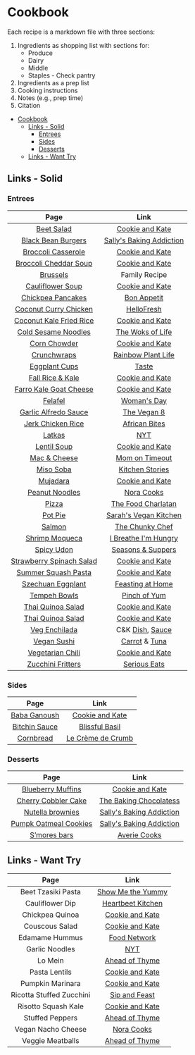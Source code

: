# Cookbook<a name="cookbook"></a>

Each recipe is a markdown file with three sections:

1. Ingredients as shopping list with sections for:
    - Produce
    - Dairy
    - Middle
    - Staples - Check pantry
1. Ingredients as a prep list
1. Cooking instructions
1. Notes (e.g., prep time)
1. Citation

<!-- mdformat-toc start --slug=github --no-anchors --maxlevel=6 --minlevel=1 -->

- [Cookbook](#cookbook)
    - [Links - Solid](#links---solid)
        - [Entrees](#entrees)
        - [Sides](#sides)
        - [Desserts](#desserts)
    - [Links - Want Try](#links---want-try)

<!-- mdformat-toc end -->

## Links - Solid<a name="links---solid"></a>

### Entrees<a name="entrees"></a>

|                             Page                             |                                                                 Link                                                                 |
| :----------------------------------------------------------: | :----------------------------------------------------------------------------------------------------------------------------------: |
|            [Beet Salad](./1_Entrees/BeetSalad.md)            |                               [Cookie and Kate](https://cookieandkate.com/roasted-beet-salad-recipe/)                                |
|    [Black Bean Burgers](./1_Entrees/BlackBeanBurgers.md)     |                        [Sally's Baking Addiction](https://sallysbakingaddiction.com/best-black-bean-burgers/)                        |
| [Broccoli Casserole](./1_Entrees/BroccoliQuinoaCassarole.md) |                            [Cookie and Kate](https://cookieandkate.com/better-broccoli-casserole-recipe/)                            |
| [Broccoli Cheddar Soup](./1_Entrees/BroccoliCheddarSoup.md)  |              [Cookie and Kate](https://cookieandkate.com/broccoli-cheese-soup-recipe/#tasty-recipes-35739-jump-target)               |
|             [Brussels](./1_Entrees/Brussels.md)              |                                                            Family Recipe                                                             |
|      [Cauliflower Soup](./1_Entrees/CauliflowerSoup.md)      |                         [Cookie and Kate](https://cookieandkate.com/creamy-roasted-cauliflower-soup-recipe/)                         |
|     [Chickpea Pancakes](./1_Entrees/ChickpeaPancakes.md)     |                      [Bon Appetit](https://www.bonappetit.com/recipe/chickpea-pancakes-with-greens-and-cheese)                       |
|     [Coconut Curry Chicken](./1_Entrees/CoconutCurry.md)     |                   [HelloFresh](https://www.hellofresh.com/recipes/coconut-curry-chicken-5f0e135dc0902c28ff563aa3)                    |
|  [Coconut Kale Fried Rice](./1_Entrees/CoconutKaleRice.md)   |           [Cookie and Kate](https://cookieandkate.com/spicy-kale-and-coconut-fried-rice/#tasty-recipes-23595-jump-target)            |
|   [Cold Sesame Noodles](./1_Entrees/ColdSesameNoodles.md)    |                                  [The Woks of Life](https://thewoksoflife.com/cold-sesame-noodles/)                                  |
|          [Corn Chowder](./1_Entrees/CornChowder.md)          |                             [Cookie and Kate](https://cookieandkate.com/vegetarian-corn-chowder-recipe/)                             |
|          [Crunchwraps](./1_Entrees/Crunchwraps.md)           |                        [Rainbow Plant Life](https://rainbowplantlife.com/the-best-vegan-crunchwrap-supreme/)                         |
|         [Eggplant Cups](./1_Entrees/EggplantCups.md)         |                          [Taste](https://www.taste.com.au/recipes/individual-eggplant-parmigiana/gvwiks4a)                           |
|       [Fall Rice & Kale](./1_Entrees/FallRiceKale.md)        |                       [Cookie and Kate](https://cookieandkate.com/butternut-squash-wild-rice-stuffing-recipe/)                       |
|   [Farro Kale Goat Cheese](./1_Entrees/FarroGoatCheese.md)   |                          [Cookie and Kate](https://cookieandkate.com/farro-kale-goat-cheese-salad-recipe/)                           |
|              [Felafel](./1_Entrees/Falafel.md)               |             [Woman's Day](https://www.womansday.com/food-recipes/a32676061/chickpea-spinach-and-quinoa-patties-recipe/)              |
|     [Garlic Alfredo Sauce](./1_Entrees/GarlicAlfredo.md)     |                                   [The Vegan 8](https://thevegan8.com/vegan-garlic-alfredo-sauce/)                                   |
|     [Jerk Chicken Rice](./1_Entrees/JerkChickenRice.md)      |                          [African Bites](https://www.africanbites.com/one-pot-caribbean-jerk-chicken-rice/)                          |
|               [Latkas](./1_Entrees/Latkas.md)                |                               [NYT](https://cooking.nytimes.com/recipes/1015533-classic-potato-latkes)                               |
|           [Lentil Soup](./1_Entrees/LentilSoup.md)           |                                [Cookie and Kate](https://cookieandkate.com/best-lentil-soup-recipe/)                                 |
|           [Mac & Cheese](./1_Entrees/MacCheese.md)           |                      [Mom on Timeout](https://www.momontimeout.com/best-homemade-baked-mac-and-cheese-recipe/)                       |
|             [Miso Soba](./1_Entrees/MisoSoba.md)             |          [Kitchen Stories](https://www.kitchenstories.com/en/recipes/soba-noodles-with-miso-marinated-tofu-and-vegetables)           |
|             [Mujadara](./1_Entrees/Mujadara.md)              |                                    [Cookie and Kate](https://cookieandkate.com/mujaddara-recipe/)                                    |
|        [Peanut Noodles](./1_Entrees/PeanutNoodles.md)        |                                       [Nora Cooks](https://www.noracooks.com/peanut-noodles/)                                        |
|                [Pizza](./1_Entrees/Pizza.md)                 |                              [The Food Charlatan](https://thefoodcharlatan.com/homemade-pizza-recipe/)                               |
|               [Pot Pie](./1_Entrees/PotPie.md)               |                        [Sarah's Vegan Kitchen](https://sarahsvegankitchen.com/recipes/vegan-chicken-pot-pie/)                        |
|               [Salmon](./1_Entrees/Salmon.md)                |                             [The Chunky Chef](https://www.thechunkychef.com/baked-crusted-dijon-salmon/)                             |
|        [Shrimp Moqueca](./1_Entrees/ShrimpMoqueca.md)        |                      [I Breathe I'm Hungry](https://www.ibreatheimhungry.com/brazilian-shrimp-stew-moqueca-de/)                      |
|              [Spicy Udon](./1_Entrees/Udon.md)               |                [Seasons & Suppers](https://www.seasonsandsuppers.ca/15-minute-spicy-udon-vegetable-stir-fry/#recipe)                 |
| [Strawberry Spinach Salad](./1_Entrees/StrawberrySpinach.md) |                [Cookie and Kate](https://cookieandkate.com/strawberry-and-spinach-salad-with-quinoa-and-goat-cheese/)                |
|   [Summer Squash Pasta](./1_Entrees/SummerSquashPasta.md)    |                        [Cookie and Kate](https://cookieandkate.com/creamy-cherry-tomato-summer-squash-pasta/)                        |
|     [Szechuan Eggplant](./1_Entrees/SzechuanEggplant.md)     |                                 [Feasting at Home](https://www.feastingathome.com/chinese-eggplant/)                                 |
|          [Tempeh Bowls](./1_Entrees/TempehBowls.md)          |                           [Pinch of Yum](https://pinchofyum.com/fall-favorite-maple-mustard-tempeh-bowls)                            |
|     [Thai Quinoa Salad](./1_Entrees/ThaiQuinoaSalad.md)      |                            [Cookie and Kate](https://cookieandkate.com/thai-peanut-quinoa-salad-recipe/)                             |
|     [Thai Quinoa Salad](./1_Entrees/ThaiQuinoaSalad.md)      |                            [Cookie and Kate](https://cookieandkate.com/thai-peanut-quinoa-salad-recipe/)                             |
|     [Veg Enchilada](./1_Entrees/VegetarianEnchiladas.md)     |   C&K [Dish](https://cookieandkate.com/vegetarian-enchiladas-recipe/), [Sauce](https://cookieandkate.com/enchilada-sauce-recipe/)    |
|           [Vegan Sushi](./1_Entrees/VeganSushi.md)           | [Carrot](https://www.theedgyveg.com/2020/01/07/vegan-smoked-salmon/) & [Tuna](https://veganvvocals.com/2021/08/13/vegan-tuna-sushi/) |
|      [Vegetarian Chili](./1_Entrees/VegetarianChili.md)      |                                [Cookie and Kate](https://cookieandkate.com/vegetarian-chili-recipe/)                                 |
|     [Zucchini Fritters](./1_Entrees/ZucchiniFritters.md)     |              [Serious Eats](https://www.seriouseats.com/kolokithokeftedes-greek-zucchini-fritters-with-tzatziki-recipe)              |

<!--broc cheddar soup, tempeh bowls-->

### Sides<a name="sides"></a>

|                   Page                   |                                                      Link                                                      |
| :--------------------------------------: | :------------------------------------------------------------------------------------------------------------: |
| [Baba Ganoush](./2_Sides/BabaGanoush.md) |     [Cookie and Kate](https://cookieandkate.com/epic-baba-ganoush-recipe/#tasty-recipes-26511-jump-target)     |
| [Bitchin Sauce](./2_Sides/BitchinDip.md) |       [Blissful Basil](https://www.blissfulbasil.com/bitchin-sauce-copycat/#wprm-recipe-container-30640)       |
|   [Cornbread](./2_Sides/Cornbread.md)    | [Le Crème de Crumb](https://www.lecremedelacrumb.com/best-super-moist-cornbread/#wprm-recipe-container-27011) |

### Desserts<a name="desserts"></a>

|                             Page                             |                                                              Link                                                               |
| :----------------------------------------------------------: | :-----------------------------------------------------------------------------------------------------------------------------: |
|    [Blueberry Muffins](./3_Desserts/BlueberryMuffins.md)     |                             [Cookie and Kate](https://cookieandkate.com/healthy-blueberry-muffins/)                             |
|   [Cherry Cobbler Cake](./3_Desserts/CherryCobblerCake.md)   |                 [The Baking Chocolatess](https://www.thebakingchocolatess.com/sour-cherry-cobbler-coffee-cake/)                 |
|     [Nutella brownies](./3_Desserts/NutellaBrownies.md)      |                         [Sally's Baking Addiction](https://sallysbakingaddiction.com/nutella-brownies/)                         |
| [Pumpk Oatmeal Cookies](./3_Desserts/PumpkOatmealCookies.md) | [Sally's Baking Addiction](https://sallysbakingaddiction.com/chewy-pumpkin-oatmeal-chocolate-chip-cookies/#tasty-recipes-67515) |
|          [S’mores bars](./3_Desserts/SmoresBars.md)          |               [Averie Cooks](https://www.averiecooks.com/soft-and-gooey-loaded-smores-bars/#mv-creation-778-jtr)                |

## Links - Want Try<a name="links---want-try"></a>

|           Page           |                                                              Link                                                              |
| :----------------------: | :----------------------------------------------------------------------------------------------------------------------------: |
|    Beet Tzasiki Pasta    |                               [Show Me the Yummy](https://showmetheyummy.com/beet-pasta-recipe/)                               |
|     Cauliflower Dip      |                       [Heartbeet Kitchen](https://heartbeetkitchen.com/creamy-roasted-cauliflower-dip/)                        |
|     Chickpea Quinoa      |                       [Cookie and Kate](https://cookieandkate.com/herbed-quinoa-chickpea-salad-recipe/)                        |
|      Couscous Salad      |                       [Cookie and Kate](https://cookieandkate.com/mediterranean-couscous-salad-recipe/)                        |
|      Edamame Hummus      |             [Food Network](https://www.foodnetwork.com/recipes/food-network-kitchen/edamame-hummus-recipe-1928183)             |
|      Garlic Noodles      |           [NYT](https://cooking.nytimes.com/recipes/1023012-san-francisco-style-vietnamese-american-garlic-noodles)            |
|         Lo Mein          |                         [Ahead of Thyme](https://www.aheadofthyme.com/2017/04/easy-15-minute-lo-mein/)                         |
|      Pasta Lentils       |                      [Cookie and Kate](https://cookieandkate.com/hearty-spaghetti-with-lentils-marinara/)                      |
|     Pumpkin Marinara     |                          [Cookie and Kate](https://cookieandkate.com/creamy-pumpkin-marinara-recipe/)                          |
| Ricotta Stuffed Zucchini |                         [Sip and Feast](https://www.sipandfeast.com/ricotta-stuffed-zucchini/#recipe)                          |
|   Risotto Squash Kale    |                           [Cookie and Kate](https://cookieandkate.com/steel-cut-oat-risotto-recipe/)                           |
|     Stuffed Peppers      |                        [Ahead of Thyme](https://www.aheadofthyme.com/easy-vegan-stuffed-bell-peppers/)                         |
|    Vegan Nacho Cheese    |                             [Nora Cooks](https://www.noracooks.com/easy-vegan-nacho-cheese-sauce/)                             |
|     Veggie Meatballs     | [Ahead of Thyme](https://www.aheadofthyme.com/2016/03/quinoa-cauliflower-and-chickpea-vegetarian-meatballs-with-tahini-sauce/) |
